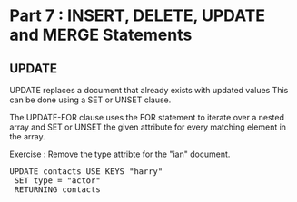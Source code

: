 # Part 7 : INSERT, DELETE, UPDATE and MERGE Statements

## UPDATE

UPDATE replaces a document that already exists with updated values
This can be done using a SET or UNSET clause.

The UPDATE-FOR clause uses the FOR statement to iterate over a nested array and SET or UNSET the given attribute for every matching element in the array.

Exercise : Remove the type attribte for the "ian" document.

<pre id="example">
UPDATE contacts USE KEYS "harry" 
 SET type = "actor" 
 RETURNING contacts

</pre>
